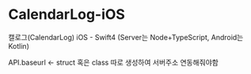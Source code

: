 # CalendarLog-iOS
캘로그(CalendarLog) iOS - Swift4 (Server는 Node+TypeScript, Android는 Kotlin)

API.baseurl <- struct 혹은 class 따로 생성하여 서버주소 연동해줘야함
